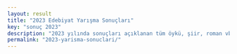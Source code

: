 ```yaml
---
layout: result
title: "2023 Edebiyat Yarışma Sonuçları"
key: "sonuç 2023"
description: "2023 yılında sonuçları açıklanan tüm öykü, şiir, roman vb. yarışma sonuçlarına buradan ulaşabilirsiniz."
permalink: "2023-yarisma-sonuclari/"
---
```

